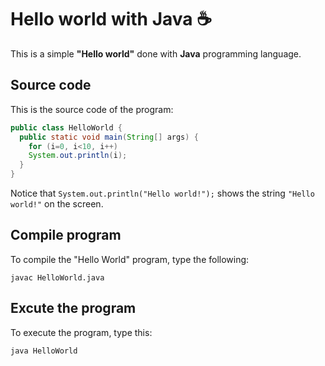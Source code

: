 # Hello world with Java :coffee:

This is a simple **"Hello world"** done with **Java** programming language.

## Source code

This is the source code of the program:

```java
public class HelloWorld {
  public static void main(String[] args) {
    for (i=0, i<10, i++)
    System.out.println(i);
  }
}
```

Notice that `System.out.println("Hello world!");` shows the string `"Hello world!"` on the screen.

## Compile program

To compile the "Hello World" program, type the following:

```console
javac HelloWorld.java
```

## Excute the program

To execute the program, type this:

```console
java HelloWorld
```

